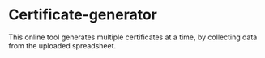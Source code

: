 # Certificate-generator
This online tool generates multiple certificates at a time, by collecting data from the uploaded spreadsheet.
